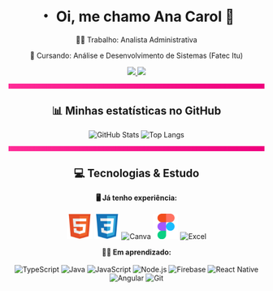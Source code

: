 <h1 align="center">・ Oi, me chamo Ana Carol 👋</h1>

<p align="center"> 👩‍💻 Trabalho: Analista Administrativa </p>
<p align="center"> 🌱 Cursando: Análise e Desenvolvimento de Sistemas (Fatec Itu) </p>


<div align="center" style="display: inline_block">
<a href="mailto:anacarolcorr07@gmail.com">
<img src="https://img.shields.io/badge/Gmail-D14836?style=for-the-badge&logo=gmail&logoColor=white"/>
</a>  <a href="https://instagram.com/ana.carollz_" target="_blank"><img src="https://img.shields.io/badge/-Instagram-%23E4405F?style=for-the-badge&logo=instagram&logoColor=white" target="_blank"></a>
</div>

<hr style="border: 0; height: 10px; background: linear-gradient(to right, #ff2c97, #ef007e);">



<div align="center">

## 📊 Minhas estatísticas no GitHub

![GitHub Stats](https://github-stats-alpha.vercel.app/api?username=anacorreaa&cc=000&tc=ff4da6&ic=ff80c0&bc=000)  ![Top Langs](https://github-readme-stats-sigma-five.vercel.app/api/top-langs/?username=anacorreaa&layout=compact&theme=radical)

<hr style="border: 0; height: 10px; background: linear-gradient(to right, #ff2c97, #ef007e);">

## 💻 Tecnologias & Estudo

**🖥️ Já tenho experiência:**<br><br>
<img src="https://raw.githubusercontent.com/devicons/devicon/master/icons/html5/html5-original.svg" alt="HTML5" width="50" height="50"/>
<img src="https://raw.githubusercontent.com/devicons/devicon/master/icons/css3/css3-original.svg" alt="CSS3" width="50" height="50"/>
<img src="https://cdn.jsdelivr.net/gh/devicons/devicon@latest/icons/canva/canva-original.svg" alt="Canva" width="50" height="50" />
<img src="https://raw.githubusercontent.com/devicons/devicon/master/icons/figma/figma-original.svg" alt="Figma" width="50" height="50"/>
<img src="https://cdn.worldvectorlogo.com/logos/microsoft-excel-2013.svg" alt="Excel" width="50" height="50"/>


**👩‍💻 Em aprendizado:**<br><br>
<img src="https://cdn.jsdelivr.net/gh/devicons/devicon/icons/typescript/typescript-original.svg" width="40" height="40" alt="TypeScript"/>
<img src="https://cdn.jsdelivr.net/gh/devicons/devicon/icons/java/java-original.svg" width="40" height="40" alt="Java"/>
<img src="https://cdn.jsdelivr.net/gh/devicons/devicon/icons/javascript/javascript-original.svg" width="40" height="40" alt="JavaScript"/>
<img src="https://cdn.jsdelivr.net/gh/devicons/devicon/icons/nodejs/nodejs-original.svg" width="40" height="40" alt="Node.js"/>
<img src="https://cdn.jsdelivr.net/gh/devicons/devicon/icons/firebase/firebase-plain.svg" width="40" height="40" alt="Firebase"/>
<img src="https://cdn.jsdelivr.net/gh/devicons/devicon/icons/react/react-original.svg" width="40" height="40" alt="React Native"/>
<img src="https://cdn.jsdelivr.net/gh/devicons/devicon/icons/angularjs/angularjs-original.svg" width="40" height="40" alt="Angular"/>
<img src="https://cdn.jsdelivr.net/gh/devicons/devicon/icons/git/git-original.svg" width="40" height="40" alt="Git"/>

</div>

